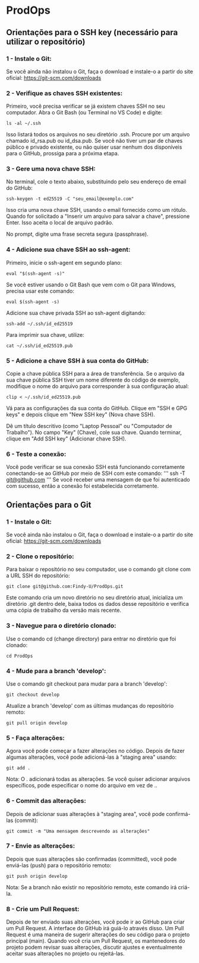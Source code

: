 # ProdOps
## Orientações para o SSH key (necessário para utilizar o repositório)

### 1 - Instale o Git:

Se você ainda não instalou o Git, faça o download e instale-o a partir do site oficial: https://git-scm.com/downloads

### 2 - Verifique as chaves SSH existentes:

Primeiro, você precisa verificar se já existem chaves SSH no seu computador. Abra o Git Bash (ou Terminal no VS Code) e digite:
```
ls -al ~/.ssh
```
Isso listará todos os arquivos no seu diretório .ssh. Procure por um arquivo chamado id_rsa.pub ou id_dsa.pub. Se você não tiver um par de chaves público e privado existente, ou não quiser usar nenhum dos disponíveis para o GitHub, prossiga para a próxima etapa.

### 3 - Gere uma nova chave SSH:

No terminal, cole o texto abaixo, substituindo pelo seu endereço de email do GitHub:
```
ssh-keygen -t ed25519 -C "seu_email@exemplo.com"
```
Isso cria uma nova chave SSH, usando o email fornecido como um rótulo. Quando for solicitado a "Inserir um arquivo para salvar a chave", pressione Enter. Isso aceita o local de arquivo padrão.

No prompt, digite uma frase secreta segura (passphrase).

### 4 - Adicione sua chave SSH ao ssh-agent:

Primeiro, inicie o ssh-agent em segundo plano:
```
eval "$(ssh-agent -s)"
```
Se você estiver usando o Git Bash que vem com o Git para Windows, precisa usar este comando:
```
eval $(ssh-agent -s)
```
Adicione sua chave privada SSH ao ssh-agent digitando:
```
ssh-add ~/.ssh/id_ed25519
```
Para imprimir sua chave, utilize:
```
cat ~/.ssh/id_ed25519.pub
```
### 5 - Adicione a chave SSH à sua conta do GitHub:

Copie a chave pública SSH para a área de transferência. Se o arquivo da sua chave pública SSH tiver um nome diferente do código de exemplo, modifique o nome do arquivo para corresponder à sua configuração atual:
```
clip < ~/.ssh/id_ed25519.pub
```
Vá para as configurações da sua conta do GitHub. Clique em "SSH e GPG keys" e depois clique em "New SSH key" (Nova chave SSH).

Dê um título descritivo (como "Laptop Pessoal" ou "Computador de Trabalho"). No campo "Key" (Chave), cole sua chave. Quando terminar, clique em "Add SSH key" (Adicionar chave SSH).

### 6 - Teste a conexão:

Você pode verificar se sua conexão SSH está funcionando corretamente conectando-se ao GitHub por meio de SSH com este comando:
'''
ssh -T git@github.com
'''
Se você receber uma mensagem de que foi autenticado com sucesso, então a conexão foi estabelecida corretamente.

## Orientações para o Git

### 1 - Instale o Git:

Se você ainda não instalou o Git, faça o download e instale-o a partir do site oficial: https://git-scm.com/downloads

### 2 - Clone o repositório:

Para baixar o repositório no seu computador, use o comando git clone com a URL SSH do repositório:
```
git clone git@github.com:Findy-U/ProdOps.git
```
Este comando cria um novo diretório no seu diretório atual, inicializa um diretório .git dentro dele, baixa todos os dados desse repositório e verifica uma cópia de trabalho da versão mais recente.

### 3 - Navegue para o diretório clonado:

Use o comando cd (change directory) para entrar no diretório que foi clonado:
```
cd ProdOps
```
### 4 - Mude para a branch 'develop':

Use o comando git checkout para mudar para a branch 'develop':
```
git checkout develop
```
Atualize a branch 'develop' com as últimas mudanças do repositório remoto:
```
git pull origin develop
```
### 5 - Faça alterações:

Agora você pode começar a fazer alterações no código. Depois de fazer algumas alterações, você pode adicioná-las à "staging area" usando:
```
git add .
```
Nota: O . adicionará todas as alterações. Se você quiser adicionar arquivos específicos, pode especificar o nome do arquivo em vez de ..

### 6 - Commit das alterações:

Depois de adicionar suas alterações à "staging area", você pode confirmá-las (commit):
```
git commit -m "Uma mensagem descrevendo as alterações"
```
### 7 - Envie as alterações:

Depois que suas alterações são confirmadas (committed), você pode enviá-las (push) para o repositório remoto:
```
git push origin develop
```
Nota: Se a branch não existir no repositório remoto, este comando irá criá-la.

### 8 - Crie um Pull Request:

Depois de ter enviado suas alterações, você pode ir ao GitHub para criar um Pull Request. A interface do GitHub irá guiá-lo através disso. Um Pull Request é uma maneira de sugerir alterações do seu código para o projeto principal (main). Quando você cria um Pull Request, os mantenedores do projeto podem revisar suas alterações, discutir ajustes e eventualmente aceitar suas alterações no projeto ou rejeitá-las.

